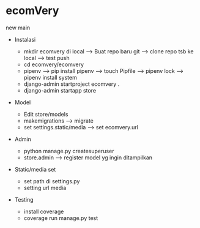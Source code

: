 # ecomVery
new main

- Instalasi
    - mkdir ecomvery di local --> Buat repo baru git --> clone repo tsb ke local --> test push
    - cd ecomvery/ecomvery
    - pipenv --> pip install pipenv --> touch Pipfile --> pipenv lock --> pipenv install system
    - django-admin startproject ecomvery .
    - django-admin startapp store
- Model
    - Edit store/models
    - makemigrations --> migrate
    - set settings.static/media --> set ecomvery.url

- Admin
    - python manage.py createsuperuser
    - store.admin --> register model yg ingin ditampilkan
- Static/media set
    - set path di settings.py
    - setting url media
- Testing
    - install coverage
    - coverage run manage.py test


